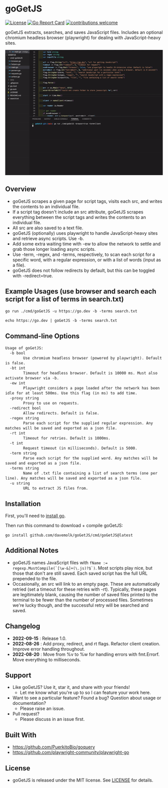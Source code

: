 # goGetJS
[![License](https://img.shields.io/badge/License-MIT-blue.svg)](http://opensource.org/licenses/MIT)
[![Go Report Card](https://goreportcard.com/badge/github.com/davemolk/goGetJS)](https://goreportcard.com/report/github.com/davemolk/goGetJS)
[![contributions welcome](https://img.shields.io/badge/contributions-welcome-brightgreen.svg?style=flat)](https://github.com/davemolk/goGetJS/issues)

goGetJS extracts, searches, and saves JavaScript files. Includes an optional chromium headless browser (playwright) for dealing with JavaScript-heavy sites.

![demo](demo.gif)

## Overview
* goGetJS scrapes a given page for script tags, visits each src, and writes the contents to an individual file.
* If a script tag doesn't include an src attribute, goGetJS scrapes everything between the script tags and writes the contents to an individual file.
* All src are also saved to a text file.
* goGetJS (optionally) uses playwright to handle JavaScript-heavy sites and retrieve async scripts. Use -b.
* Add some extra waiting time with -ew to allow the network to settle and grab those longer loading async scripts.
* Use -term, -regex, and -terms, respectively, to scan each script for a specific word, with a regular expression, or with a list of words (input as a file).
* goGetJS does not follow redirects by default, but this can be toggled with -redirect=true.

## Example Usages (use browser and search each script for a list of terms in search.txt)
```
go run ./cmd/goGetJS -u https://go.dev -b -terms search.txt
```
```
echo https://go.dev | goGetJS -b -terms search.txt
```

## Command-line Options
```
Usage of goGetJS:
  -b bool
    	Use chromium headless browser (powered by playwright). Default is false.
  -bt int
    	Timeout for headless browser. Default is 10000 ms. Must also activate browser via -b.
  -ew int
    	Playwright considers a page loaded after the network has been idle for at least 500ms. Use this flag (in ms) to add time. 
  -proxy string
    	Proxy to use on requests.
  -redirect bool
    	Allow redirects. Default is false.
  -regex string
    	Parse each script for the supplied regular expression. Any matches will be saved and exported as a json file.
  -rt int
    	Timeout for retries. Default is 1000ms.
  -t int
    	Request timeout (in milliseconds). Default is 5000.
  -term	string
        Parse each script for the supplied word. Any matches will be saved and exported as a json file.
  -terms string
    	Name of .txt file containing a list of search terms (one per line). Any matches will be saved and exported as a json file. 
  -u string
    	URL to extract JS files from.
```

## Installation
First, you'll need to [install go](https://golang.org/doc/install).

Then run this command to download + compile goGetJS:
```
go install github.com/davemolk/goGetJS/cmd/goGetJS@latest
```

## Additional Notes
* goGetJS names JavaScript files with ```fName := regexp.MustCompile(`[\w-&]+(\.js)?$`)```. Most scripts play nice, but those that don't are still saved. Each saved script has the full URL prepended to the file.
* Occasionally, an src will link to an empty page. These are automatically retried (set a timeout for these retries with -rt). Typically, these pages are legitimately blank, causing the number of saved files printed to the terminal to be fewer than the number of processed files. Sometimes we're lucky though, and the successful retry will be searched and saved.

## Changelog
*    **2022-09-15** : Release 1.0. 
*    **2022-08-26** : Add proxy, redirect, and rt flags. Refactor client creation. Improve error handling throughout. 
*    **2022-08-20** : Move from %v to %w for handling errors with fmt.Errorf. Move everything to milliseconds.

## Support
* Like goGetJS? Use it, star it, and share with your friends!
    - Let me know what you're up to so I can feature your work here.
* Want to see a particular feature? Found a bug? Question about usage or documentation?
    - Please raise an issue.
* Pull request?
    - Please discuss in an issue first. 

## Built With
* https://github.com/PuerkitoBio/goquery
* https://github.com/playwright-community/playwright-go

## License
* goGetJS is released under the MIT license. See [LICENSE](LICENSE) for details.